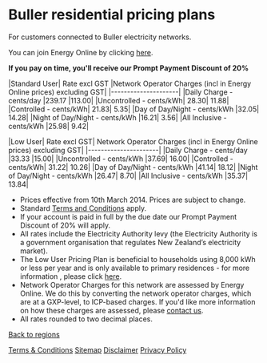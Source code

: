 # Buller residential pricing plans
For customers connected to Buller electricity networks.

You can join Energy Online by clicking [here](http://www.energyonline.co.nz/Default.aspx?tabid=98).

**If you pay on time, you'll receive our Prompt Payment Discount of 20%**

 

|Standard User|	Rate excl GST	|Network Operator Charges (incl in Energy Online prices) excluding GST|
|---------------------|
|Daily Charge - cents/day	|239.17	|113.00|
|Uncontrolled - cents/kWh|	28.30|	11.88|
|Controlled - cents/kWh|	21.83|	5.35|
|Day of Day/Night - cents/kWh	|32.05|	14.28|
|Night of Day/Night - cents/kWh	|16.21|	3.56|
|All Inclusive - cents/kWh	|25.98|	9.42|
 

|Low User|	Rate excl GST|	Network Operator Charges (incl in Energy Online prices) excluding GST|
|----------------------|
|Daily Charge - cents/day	|33.33	|15.00|
|Uncontrolled - cents/kWh	|37.69|	16.00|
|Controlled - cents/kWh|	31.22|	10.26|
|Day of Day/Night - cents/kWh	|41.14|	18.12|
|Night of Day/Night - cents/kWh	|26.47|	8.70|
|All Inclusive - cents/kWh	|35.37|	13.84|

- Prices effective from 10th March 2014. Prices are subject to change.
- Standard [Terms and Conditions](http://www.energyonline.co.nz/terms) apply.
- If your account is paid in full by the due date our Prompt Payment Discount of 20% will apply.
- All rates include the Electricity Authority levy (the Electricity Authority is a government organisation that regulates New Zealand’s electricity market).
- The Low User Pricing Plan is beneficial to households using 8,000 kWh or less per year and is only available to primary residences - for more information , please click [here](http://www.energyonline.co.nz/Default.aspx?tabid=148).
- Network Operator Charges for this network are assessed by Energy Online.  We do this by converting the network operator charges, which are at a GXP-level, to ICP-based charges.  If you'd like more information on how these charges are assessed, please [contact us](http://www.energyonline.co.nz/home/contact_us).
- All rates rounded to two decimal places.

[Back to regions](http://www.energyonline.co.nz/residential/pricing_plans/residential_electricity_pricing_plans)

[Terms & Conditions](http://www.energyonline.co.nz/terms)
[Sitemap](http://www.energyonline.co.nz/home/site_map)
[Disclaimer](http://www.energyonline.co.nz/home/site_map/disclaimer)
[Privacy Policy](http://www.energyonline.co.nz/home/site_map/privacy_policy)